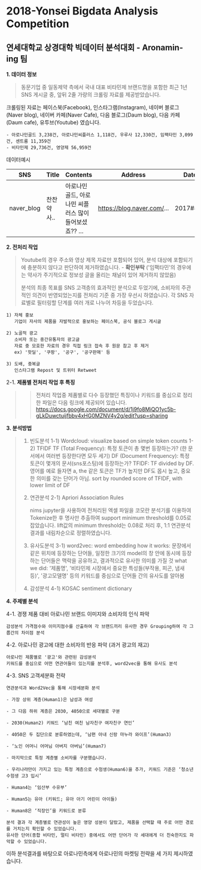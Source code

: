 # 2018-Yonsei Bigdata Analysis Competition
## 연세대학교 상경대학 빅데이터 분석대회 - Aronamin-ing 팀

**1. 데이터 정보**

>동문기업 중 일동제약 측에서 국내 대표 비타민제 브랜드명을 포함한 최근 1년 SNS 게시글 중, 앞뒤 2줄 가량의 크롤링 자료를 제공받았습니다. 

크롤링된 자료는 페이스북(Facebook), 인스타그램(Instagram), 네이버 블로그(Naver blog), 네이버 카페(Naver Cafe), 다음 블로그(Daum blog), 다음 카페(Daum cafe), 유투브(Youtube) 였습니다.

	- 아로나민골드 3,238건, 아로나민씨플러스 1,118건, 우루사 12,330건, 임팩타민 3,099건, 센트룸 11,359건
	- 비타민제 29,736건, 영양제 56,959건
	
데이터예시

| SNS | Title | Contents | Address | Date |
| ------------ | ------------- | ------------- | ------------- | ------------- |
|naver_blog | 찬찬약사.. | 아로나민 골드, 아로나민 씨플러스 많이 들어보셨죠?? ... | https://blog.naver.com/... | 2017#### |



**2. 전처리 작업**
>
>Youtube의 경우 주소와 영상 제목 자료만 포함되어 있어, 분석 대상에 포함되기에 충분하지 않다고 판단하여 제거하였습니다. - __확인부탁__
>('임팩타민'의 경우에는 약사가 주기적으로 정보성 글을 올리는 채널이 있어 제거하지 않았음)
>
>분석의 최종 목표를 SNS 고객층의 효과적인 분석으로 두었기에, 소비자의 주관적인 의견이 반영되었는지를 전처리 기준 중 가장 우선시 하였습니다.
>각 SNS 자료별로 필터링할 단계를 여러 개로 나누어 차등을 두었습니다.

	1) 자체 홍보
	   기업이 자사의 제품을 자발적으로 홍보하는 페이스북, 공식 블로그 게시글
	   
	2) 노골적 광고
	   소비자 또는 중간유통자의 광고글
	   자료 중 모호한 자료의 경우 직접 링크 접속 후 원문 참고 후 제거
	   ex) '핫딜', '쿠팡', '공구', '공구판매' 등
	   
	3) 도배, 중복글
	   인스타그램 Repost 및 트위터 Retweet


2-1. **제품별 전처리 작업 후 특징**
>>전처리 작업중 제품별로 다수 등장했던 특징이나 키워드를 중심으로 정리한 파일은 다음 링크에 제공되어 있습니다.
https://docs.google.com/document/d/1j9fo8MiQO1yc5b-gLkDuwctuijfbbv4xHG0MZNV4y2g/edit?usp=sharing



**3. 분석방법**
>	1) 빈도분석
>	1-1) Wordcloud: visualize based on simple token counts
>	1-2) TFIDF
>		TF (Total Frequency): 특정 토큰이 총 몇번 등장하는가? (한 문서에서 여러번 등장한다면 모두 세기)
>		DF (Document Frequency): 특정 토큰이 몇개의 문서(sns포스팅)에 등장하는가?
>		TFIDF: TF divided by DF. 영어를 예로 들자면 a, the 같은 토큰은 TF가 높지만 DF도 몹시 높고, 중요한 의미를 갖는 단어가 아님.
>		sort by rounded score of TFIDF, with lower limit of DF
>
>	2) 연관분석
>	2-1) Apriori Association Rules
>
>	     nims jupyter을 사용하여 전처리된 엑셀 파일을 코모란 분석기를 이용하여 Tokenize한 후 명사만 추출하여 
>	     support minimum threshold를 0.05로 잡았습니다. 
>	     lift값의 minimum threshold는 0.08로 처리 후, 1:1 연관분석 결과를 내림차순으로 정렬하였습니다.
>
>	3) 유사도분석
>	3-1) word2vec: word embedding
>		how it works: 문장에서 같은 위치에 등장하는 단어들, 일정한 크기의 model의 창 안에 동시에 등장하는 단어들은
>		맥락을 공유하고, 결과적으로 유사한 의미를 가질 것
>		what we did: '제품명', '비타민제 시장에서 중요한 특성들(부작용, 피곤, 냄새 등)', '광고모델명' 등의
>		키워드를 중심으로 단어들 간의 유사도를 알아봄 
>
>	4) 감성분석
>	4-1) KOSAC sentiment dictionary


**4. 주제별 분석**

 4-1. 경쟁 제품 대비 아로나민 브랜드 이미지와 소비자의 인식 파악

	감성분석 가격점수와 이미지점수를 산출하여 각 브랜드끼리 유사한 경우 Grouping하여 각 그룹간의 차이점 분석

 4-2. 아로나민 광고에 대한 소비자의 반응 파악 (과거 광고의 재고)

	아로나민 제품별로 '광고'와 관련된 감성분석 
	키워드를 중심으로 어떤 연관어들이 있는지를 분석후, word2vec을 통해 유사도 분석

 4-3. SNS 고객세분화 전략
 
	연관분석과 Word2Vec을 통해 시장세분화 분석
	
	- 가장 상위 계층(Human1)은 남성과 여성
	
	- 그 다음 하위 계층은 2030, 4050으로 세대별로 구분
	
	- 2030(Human2) 키워드 ‘남친 여친 남자친구 여자친구 연인’
	
	- 4050은 두 집단으로 분류하였는데, ‘남편 아내 신랑 마누라 와이프’(Human3)
	
	- ‘노인 어머니 어머님 아버지 아버님’(Human7)
	
	- 마지막으로 특정 계층별 소비자를 구분했습니다.
	
	- 우리나라만이 가지고 있는 특정 계층으로 수험생(Human6)을 추가, 키워드 기준은 ‘청소년 수험생 고3 입시’
	
	- Human4는 ‘임산부 수유부’
	
	- Human5는 유아 (키워드; 유아 아기 어린이 아이들)
	
	- Human8은 ‘직장인’을 키워드로 분류

 	분석 결과 각 계층별로 연관성이 높은 영양 성분이 달랐고, 제품을 선택할 때 주로 어떤 경로를 거치는지 확인할 수 있었습니다. 
	유사한 단어(종합 비타민, 멀티 비타민) 중에서도 어떤 단어가 각 세대에게 더 친숙한지도 파악할 수 있었습니다.

이하 분석결과를 바탕으로 아로나민측에게 아로나민의 마켓팅 전략을 세 가지 제시하였습니다.

